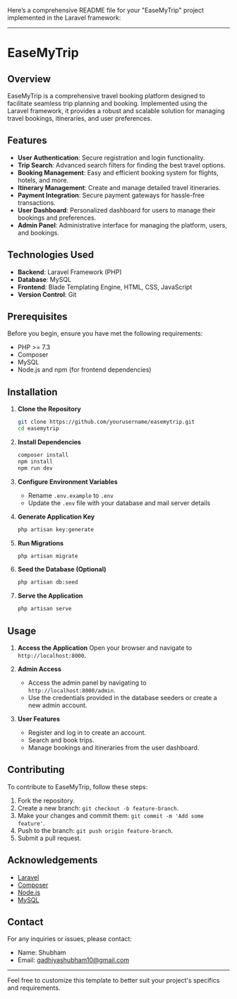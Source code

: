 Here’s a comprehensive README file for your "EaseMyTrip" project implemented in the Laravel framework:

---

# EaseMyTrip

## Overview
EaseMyTrip is a comprehensive travel booking platform designed to facilitate seamless trip planning and booking. Implemented using the Laravel framework, it provides a robust and scalable solution for managing travel bookings, itineraries, and user preferences.

## Features
- **User Authentication**: Secure registration and login functionality.
- **Trip Search**: Advanced search filters for finding the best travel options.
- **Booking Management**: Easy and efficient booking system for flights, hotels, and more.
- **Itinerary Management**: Create and manage detailed travel itineraries.
- **Payment Integration**: Secure payment gateways for hassle-free transactions.
- **User Dashboard**: Personalized dashboard for users to manage their bookings and preferences.
- **Admin Panel**: Administrative interface for managing the platform, users, and bookings.

## Technologies Used
- **Backend**: Laravel Framework (PHP)
- **Database**: MySQL
- **Frontend**: Blade Templating Engine, HTML, CSS, JavaScript
- **Version Control**: Git

## Prerequisites
Before you begin, ensure you have met the following requirements:
- PHP >= 7.3
- Composer
- MySQL
- Node.js and npm (for frontend dependencies)

## Installation

1. **Clone the Repository**
   ```bash
   git clone https://github.com/yourusername/easemytrip.git
   cd easemytrip
   ```

2. **Install Dependencies**
   ```bash
   composer install
   npm install
   npm run dev
   ```

3. **Configure Environment Variables**
   - Rename `.env.example` to `.env`
   - Update the `.env` file with your database and mail server details

4. **Generate Application Key**
   ```bash
   php artisan key:generate
   ```

5. **Run Migrations**
   ```bash
   php artisan migrate
   ```

6. **Seed the Database (Optional)**
   ```bash
   php artisan db:seed
   ```

7. **Serve the Application**
   ```bash
   php artisan serve
   ```

## Usage
1. **Access the Application**
   Open your browser and navigate to `http://localhost:8000`.

2. **Admin Access**
   - Access the admin panel by navigating to `http://localhost:8000/admin`.
   - Use the credentials provided in the database seeders or create a new admin account.

3. **User Features**
   - Register and log in to create an account.
   - Search and book trips.
   - Manage bookings and itineraries from the user dashboard.

## Contributing
To contribute to EaseMyTrip, follow these steps:
1. Fork the repository.
2. Create a new branch: `git checkout -b feature-branch`.
3. Make your changes and commit them: `git commit -m 'Add some feature'`.
4. Push to the branch: `git push origin feature-branch`.
5. Submit a pull request.



## Acknowledgements
- [Laravel](https://laravel.com/)
- [Composer](https://getcomposer.org/)
- [Node.js](https://nodejs.org/)
- [MySQL](https://www.mysql.com/)

## Contact
For any inquiries or issues, please contact:
- Name: Shubham
- Email: gadhiyashubham10@gmail.com

---

Feel free to customize this template to better suit your project's specifics and requirements.
